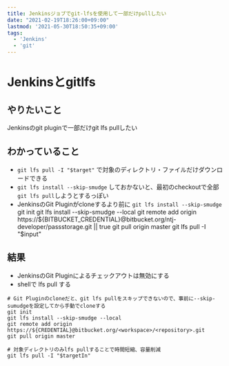 ```yaml
---
title: Jenkinsジョブでgit-lfsを使用して一部だけpullしたい
date: "2021-02-19T18:26:00+09:00"
lastmod: '2021-05-30T18:50:35+09:00'
tags:
  - 'Jenkins'
  - 'git'
---
```



# Jenkinsとgitlfs

## やりたいこと

Jenkinsのgit pluginで一部だけgit lfs pullしたい

## わかっていること

-   `git lfs pull -I "$target"` で対象のディレクトリ・ファイルだけダウンロードできる
-   `git lfs install --skip-smudge` しておかないと、最初のcheckoutで全部`git lfs pull`しようとするっぽい
-   JenkinsのGit Pluginがcloneするより前に `git lfs install --skip-smudge`
    git init
    git lfs install --skip-smudge --local
    git remote add origin https://${BITBUCKET_CREDENTIAL}@bitbucket.org/ntj-developer/passstorage.git || true
    git pull origin master
    git lfs pull -I "$input"

## 結果

- JenkinsのGit Pluginによるチェックアウトは無効にする
- shellで lfs pull する

```shell
# Git Pluginのcloneだと、git lfs pullをスキップできないので、事前に--skip-sumudgeを設定してから手動でcloneする
git init
git lfs install --skip-smudge --local
git remote add origin https://${CREDENTIAL}@bitbucket.org/<workspace>/<repository>.git
git pull origin master

# 対象ディレクトリのみlfs pullすることで時間短縮、容量削減
git lfs pull -I "$targetIn"
```
